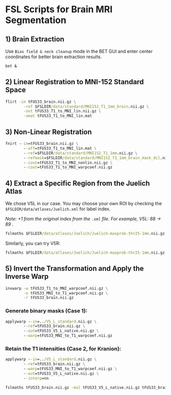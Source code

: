 # FSL Scripts for Brain MRI Segmentation

## 1) Brain Extraction

Use `Bias field & neck cleanup` mode in the BET GUI and enter center coordinates for better brain extraction results.

```cmd
bet &
```

## 2) Linear Registration to MNI-152 Standard Space

```cmd
flirt -in tFUS33_brain.nii.gz \
        -ref $FSLDIR/data/standard/MNI152_T1_1mm_brain.nii.gz \
        -out tFUS33_T1_to_MNI_lin.nii.gz \
        -omat tFUS33_T1_to_MNI_lin.mat
```

## 3) Non-Linear Registration

```cmd
fnirt --in=tFUS33_brain.nii.gz \
        --aff=tFUS33_T1_to_MNI_lin.mat \
        --ref=$FSLDIR/data/standard/MNI152_T1_1mm.nii.gz \
        --refmask=$FSLDIR/data/standard/MNI152_T1_1mm_brain_mask_dil.nii.gz \
        --iout=tFUS33_T1_to_MNI_nonlin.nii.gz \
        --cout=tFUS33_T1_to_MNI_warpcoef.nii.gz
```

## 4) Extract a Specific Region from the Juelich Atlas

We chose V5L in our case. You may choose your own ROI by checking the `$FSLDIR/data/atlases/Juelich.xml` for label index. 

*Note: +1 from the original index from the `.xml` file. For example, V5L: 88 -> 89 .*

```cmd
fslmaths $FSLDIR/data/atlases/Juelich/Juelich-maxprob-thr25-1mm.nii.gz -thr 89 -uthr 89 -bin V5_L_standard.nii.gz
```

Similarly, you can try V5R:

```cmd
fslmaths $FSLDIR/data/atlases/Juelich/Juelich-maxprob-thr25-1mm.nii.gz -thr 90 -uthr 90 -bin V5_R_standard.nii.gz
```

## 5) Invert the Transformation and Apply the Inverse Warp

```cmd
invwarp -w tFUS33_T1_to_MNI_warpcoef.nii.gz \
        -o tFUS33_MNI_to_T1_warpcoef.nii.gz \
        -r tFUS33_brain.nii.gz
```

### Generate binary masks (Case 1):

```cmd
applywarp --in=../V5_L_standard.nii.gz \
        --ref=tFUS33_brain.nii.gz \
        --out=tFUS33_V5_L_native.nii.gz \
        --warp=tFUS33_MNI_to_T1_warpcoef.nii.gz
```

### Retain the T1 intensities (Case 2, for Kranion):

```cmd
applywarp --in=../V5_L_standard.nii.gz \
        --ref=tFUS33_brain.nii.gz \
        --warp=tFUS33_MNI_to_T1_warpcoef.nii.gz \
        --out=tFUS33_V5_L_native.nii.gz \
        --interp=nn

fslmaths tFUS33_brain.nii.gz -mul tFUS33_V5_L_native.nii.gz tFUS33_brain_V5_L_segmented.nii.gz
```
